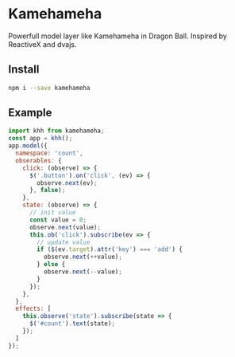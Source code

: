 # Kamehameha

Powerfull model layer like Kamehameha in Dragon Ball. Inspired by ReactiveX and
dvajs.

## Install

```bash
npm i --save kamehameha
```

## Example

```js
import khh from kamehameha;
const app = khh();
app.model({
  namespace: 'count',
  obserables: {
    click: (observe) => {
      $('.button').on('click', (ev) => {
        observe.next(ev);
      }, false);
    },
    state: (observe) => {
      // init value
      const value = 0;
      observe.next(value);
      this.ob('click').subscribe(ev => {
        // update value
        if ($(ev.target).attr('key') === 'add') {
          observe.next(++value);
        } else {
          observe.next(--value);
        }
      });
    },
  },
  effects: [
    this.observe('state').subscribe(state => {
      $('#count').text(state);
    });
  ]
});
```

